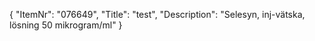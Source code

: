 {
  "ItemNr": "076649",
  "Title": "test",
  "Description": "Selesyn, inj-vätska, lösning 50 mikrogram/ml"
}